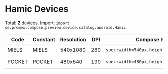 # Hamic Devices

Total: **2** devices. Import: `import se.premex.compose.preview.device.catalog.android.Hamic`

| Code | Constant | Resolution | DPI | Compose Spec | Preview Usage |
|------|----------|------------|-----|-------------|---------------|
| MIELS | MIELS | 540x1080 | 260 | `spec:width=540px,height=1080px,dpi=260` | `@Preview(device = Hamic.MIELS)` |
| POCKET | POCKET | 480x640 | 190 | `spec:width=480px,height=640px,dpi=190` | `@Preview(device = Hamic.POCKET)` |

<!-- Generated automatically. Do not edit manually. -->
